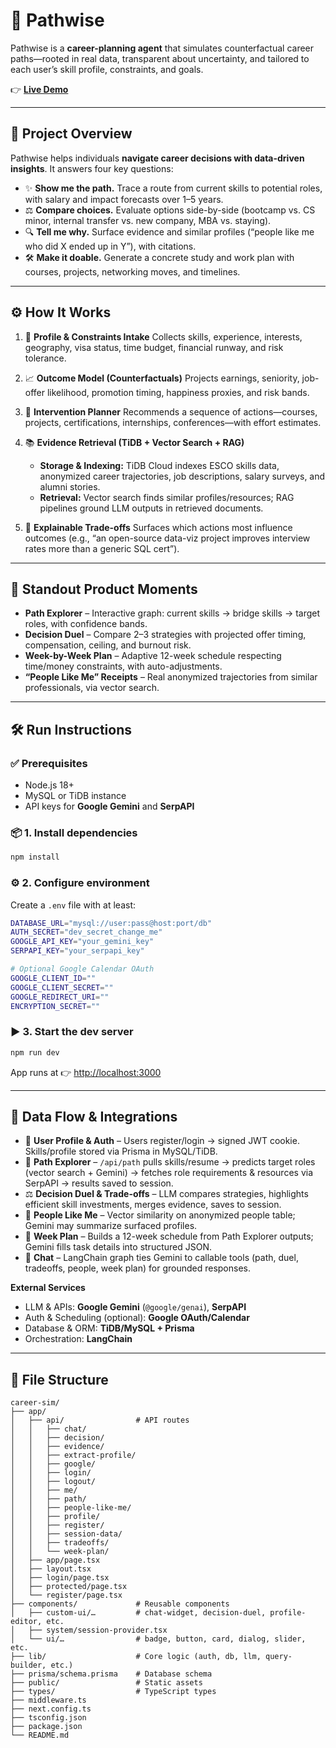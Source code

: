 # 🌟 Pathwise

Pathwise is a **career-planning agent** that simulates counterfactual career paths—rooted in real data, transparent about uncertainty, and tailored to each user’s skill profile, constraints, and goals.

👉 **[Live Demo](https://your-deployed-url.com)**

---

## 🚀 Project Overview

Pathwise helps individuals **navigate career decisions with data-driven insights**.
It answers four key questions:

* ✨ **Show me the path.** Trace a route from current skills to potential roles, with salary and impact forecasts over 1–5 years.
* ⚖️ **Compare choices.** Evaluate options side-by-side (bootcamp vs. CS minor, internal transfer vs. new company, MBA vs. staying).
* 🔍 **Tell me why.** Surface evidence and similar profiles (“people like me who did X ended up in Y”), with citations.
* 🛠️ **Make it doable.** Generate a concrete study and work plan with courses, projects, networking moves, and timelines.

---

## ⚙️ How It Works

1. 📝 **Profile & Constraints Intake**
   Collects skills, experience, interests, geography, visa status, time budget, financial runway, and risk tolerance.

2. 📈 **Outcome Model (Counterfactuals)**
   Projects earnings, seniority, job-offer likelihood, promotion timing, happiness proxies, and risk bands.

3. 🧩 **Intervention Planner**
   Recommends a sequence of actions—courses, projects, certifications, internships, conferences—with effort estimates.

4. 📚 **Evidence Retrieval (TiDB + Vector Search + RAG)**

   * **Storage & Indexing:** TiDB Cloud indexes ESCO skills data, anonymized career trajectories, job descriptions, salary surveys, and alumni stories.
   * **Retrieval:** Vector search finds similar profiles/resources; RAG pipelines ground LLM outputs in retrieved documents.

5. 🔎 **Explainable Trade-offs**
   Surfaces which actions most influence outcomes (e.g., “an open-source data-viz project improves interview rates more than a generic SQL cert”).

---

## 🌟 Standout Product Moments

* **Path Explorer** – Interactive graph: current skills → bridge skills → target roles, with confidence bands.
* **Decision Duel** – Compare 2–3 strategies with projected offer timing, compensation, ceiling, and burnout risk.
* **Week-by-Week Plan** – Adaptive 12-week schedule respecting time/money constraints, with auto-adjustments.
* **“People Like Me” Receipts** – Real anonymized trajectories from similar professionals, via vector search.

---

## 🛠️ Run Instructions

### ✅ Prerequisites

* Node.js 18+
* MySQL or TiDB instance
* API keys for **Google Gemini** and **SerpAPI**

### 📦 1. Install dependencies

```bash
npm install
```

### ⚙️ 2. Configure environment

Create a `.env` file with at least:

```bash
DATABASE_URL="mysql://user:pass@host:port/db"
AUTH_SECRET="dev_secret_change_me"
GOOGLE_API_KEY="your_gemini_key"
SERPAPI_KEY="your_serpapi_key"

# Optional Google Calendar OAuth
GOOGLE_CLIENT_ID=""
GOOGLE_CLIENT_SECRET=""
GOOGLE_REDIRECT_URI=""
ENCRYPTION_SECRET=""
```

### ▶️ 3. Start the dev server

```bash
npm run dev
```

App runs at 👉 [http://localhost:3000](http://localhost:3000)

---

## 🔄 Data Flow & Integrations

* 👤 **User Profile & Auth** – Users register/login → signed JWT cookie. Skills/profile stored via Prisma in MySQL/TiDB.
* 🧭 **Path Explorer** – `/api/path` pulls skills/resume → predicts target roles (vector search + Gemini) → fetches role requirements & resources via SerpAPI → results saved to session.
* ⚖️ **Decision Duel & Trade-offs** – LLM compares strategies, highlights efficient skill investments, merges evidence, saves to session.
* 👥 **People Like Me** – Vector similarity on anonymized people table; Gemini may summarize surfaced profiles.
* 📅 **Week Plan** – Builds a 12-week schedule from Path Explorer outputs; Gemini fills task details into structured JSON.
* 💬 **Chat** – LangChain graph ties Gemini to callable tools (path, duel, tradeoffs, people, week plan) for grounded responses.

**External Services**

* LLM & APIs: **Google Gemini** (`@google/genai`), **SerpAPI**
* Auth & Scheduling (optional): **Google OAuth/Calendar**
* Database & ORM: **TiDB/MySQL + Prisma**
* Orchestration: **LangChain**

---

## 📂 File Structure

```plaintext
career-sim/
├── app/
│   ├── api/                # API routes
│   │   ├── chat/
│   │   ├── decision/
│   │   ├── evidence/
│   │   ├── extract-profile/
│   │   ├── google/
│   │   ├── login/
│   │   ├── logout/
│   │   ├── me/
│   │   ├── path/
│   │   ├── people-like-me/
│   │   ├── profile/
│   │   ├── register/
│   │   ├── session-data/
│   │   ├── tradeoffs/
│   │   └── week-plan/
│   ├── app/page.tsx
│   ├── layout.tsx
│   ├── login/page.tsx
│   ├── protected/page.tsx
│   └── register/page.tsx
├── components/             # Reusable components
│   ├── custom-ui/…         # chat-widget, decision-duel, profile-editor, etc.
│   ├── system/session-provider.tsx
│   └── ui/…                # badge, button, card, dialog, slider, etc.
├── lib/                    # Core logic (auth, db, llm, query-builder, etc.)
├── prisma/schema.prisma    # Database schema
├── public/                 # Static assets
├── types/                  # TypeScript types
├── middleware.ts
├── next.config.ts
├── tsconfig.json
├── package.json
└── README.md
```

